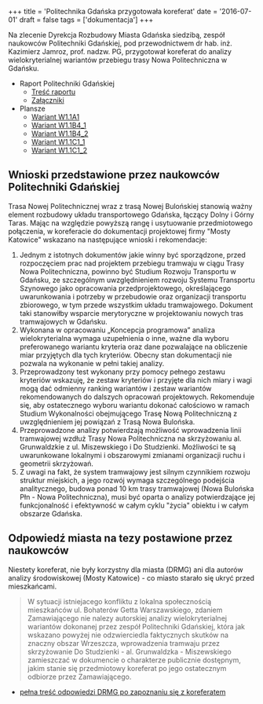 +++
title = 'Politechnika Gdańska przygotowała koreferat'
date = '2016-07-01'
draft = false
tags = ['dokumentacja']
+++

Na zlecenie Dyrekcja Rozbudowy Miasta Gdańska siedzibą, zespół naukowców Politechniki Gdańskiej, pod przewodnictwem dr hab. inż. Kazimierz Jamroz, prof. nadzw. PG, przygotował koreferat do analizy wielokryterialnej wariantów przebiegu trasy Nowa Politechniczna w Gdańsku.

<!--more-->

* Raport Politechniki Gdańskiej
  * [Treść raportu](01_Opis/01_Korefert_Raport.pdf)
  * [Załączniki](01_Opis/02_Korefert_zalaczniki.pdf)
* Plansze
  * [Wariant W1.1A1](02_Plansze_PDF/01_Wariant_W1.1A1.pdf)
  * [Wariant W1.1B4_1](02_Plansze_PDF/02_Wariant_W1.1B4_1.pdf)
  * [Wariant W1.1B4_2](02_Plansze_PDF/02_Wariant_W1.1B4_2.pdf)
  * [Wariant W1.1C1_1](02_Plansze_PDF/03_Wariant_W1.1C1_1.pdf)
  * [Wariant W1.1C1_2](02_Plansze_PDF/03_Wariant_W1.1C1_2.pdf)
 
<!-- TODO: tutaj powinien być abstrakt z koreferatu -->

## Wnioski przedstawione przez naukowców Politechniki Gdańskiej

Trasa Nowej Politechnicznej wraz z trasą Nowej Bulońskiej stanowią ważny element rozbudowy układu transportowego Gdańska, łączący Dolny i Górny Taras. Mając na względzie powyższą rangę i usytuowanie przedmiotowego połączenia, w koreferacie do dokumentacji projektowej firmy "Mosty Katowice" wskazano na następujące wnioski i rekomendacje:

1. Jednym z istotnych dokumentów jakie winny być sporządzone, przed rozpoczęciem prac nad projektem przebiegu tramwaju w ciągu Trasy Nowa Politechniczna, powinno być Studium Rozwoju Transportu w Gdańsku, ze szczególnym uwzględnieniem rozwoju Systemu Transportu Szynowego jako opracowania przedprojektowego, określającego uwarunkowania i potrzeby w przebudowie oraz organizacji transportu zbiorowego, w tym przede wszystkim układu tramwajowego. Dokument taki stanowiłby wsparcie merytoryczne w projektowaniu nowych tras tramwajowych w Gdańsku.
2. Wykonana w opracowaniu „Koncepcja programowa” analiza wielokryterialna wymaga uzupełnienia o inne, ważne dla wyboru preferowanego wariantu kryteria oraz dane pozwalające na obliczenie miar przyjętych dla tych kryteriów. Obecny stan dokumentacji nie pozwala na wykonanie w pełni takiej analizy.
3. Przeprowadzony test wykonany przy pomocy pełnego zestawu kryteriów wskazuję, że zestaw kryteriów i przyjęte dla nich miary i wagi mogą dać odmienny ranking wariantów i zestaw wariantów rekomendowanych do dalszych opracowań projektowych. Rekomenduje się, aby ostatecznego wyboru wariantu dokonać całościowo w ramach Studium Wykonalności obejmującego Trasę Nową Politechniczną z uwzględnieniem jej powiązań z Trasą Nowa Bulońska.
4. Przeprowadzone analizy potwierdzają możliwość wprowadzenia linii tramwajowej wzdłuż Trasy Nowa Politechniczna na skrzyżowaniu al. Grunwaldzkie z ul. Miszewskiego i Do Studzienki. Możliwości te są uwarunkowane lokalnymi i obszarowymi zmianami organizacji ruchu i geometrii skrzyżowań.
5.  Z uwagi na fakt, że system tramwajowy jest silnym czynnikiem rozwoju struktur miejskich, a jego rozwój wymaga szczególnego podejścia analitycznego, budowa ponad 10 km trasy tramwajowej (Nowa Bulońska Płn - Nowa Politechniczna), musi być oparta o analizy potwierdzające jej funkcjonalność i efektywność w całym cyklu "życia" obiektu i w całym obszarze Gdańska.

## Odpowiedź miasta na tezy postawione przez naukowców

Niestety koreferat, nie były korzystny dla miasta (DRMG) ani dla autorów analizy środowiskowej (Mosty Katowice) - co miasto starało się ukryć przed mieszkańcami. 
> W sytuacji istniejacego konfliktu z lokalna społecznością mieszkańców ul. Bohaterów Getta Warszawskiego, zdaniem Zamawiającego nie nalezy autorskiej analizy wielokryterialnej wariantów dokonanej przez zespół Politechniki Gdańskiej, która jak wskazano powyżej nie odzwierciedla faktycznych skutków na znaczny obszar Wrzeszcza, wprowadzenia tramwaju przez skrzyżowanie Do Studzienki - al. Grunwaldzka - Miszewskiego zamieszczać w dokumencie o charakterze publicznie dostępnym, jakim stanie się przedmiotowy koreferat po jego ostatecznym odbiorze przez Zamawiającego.
* [pełna treść odpowiedzi DRMG po zapoznaniu się z koreferatem](DRMG-koreferat20160722.pdf)
